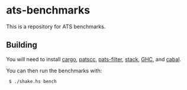 # ats-benchmarks

This is a repository for ATS benchmarks.

## Building

You will need to install [cargo](https://rustup.rs/),
[patscc](http://www.ats-lang.org/Downloads.html),
[pats-filter](https://github.com/Hibou57/PostiATS-Utilities),
[stack](https://haskellstack.org/),
[GHC](https://www.haskell.org/ghc/download.html), and
[cabal](https://www.haskell.org/cabal/download.html).

You can then run the benchmarks with:

```bash
 $ ./shake.hs bench
```

